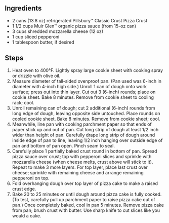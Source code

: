 ## Ingredients
- 2 cans (13.8 oz) refrigerated Pillsbury™ Classic Crust Pizza Crust
- 1 1/2 cups Muir Glen™ organic pizza sauce (from 15-oz can)
- 3 cups shredded mozzarella cheese (12 oz)
- 1 cup sliced pepperoni
- 1 tablespoon butter, if desired


## Steps
1. Heat oven to 400°F. Lightly spray large cookie sheet with cooking spray or drizzle with olive oil.
2. Measure diameter of tall-sided ovenproof pan. (Pan used was 6-inch in diameter with 4-inch high side.) Unroll 1 can of dough onto work surface; press out into thin layer. Cut out 3 (6-inch) rounds; place on cookie sheet. Bake 8 minutes. Remove from cookie sheet to cooling rack; cool.
3. Unroll remaining can of dough; cut 2 additional (6-inch) rounds from long edge of dough, leaving opposite side untouched. Place rounds on cooled cookie sheet. Bake 8 minutes. Remove from cookie sheet; cool.
4. Meanwhile, line pan with cooking parchment paper so that ends of paper stick up and out of pan. Cut long strip of dough at least 1/2 inch wider than height of pan. Carefully drape long strip of dough around inside edge of pan to line, leaving 1/2 inch hanging over outside edge of pan and bottom of pan open. Pinch seam to seal.
5. Carefully place 1 partially baked crust round in bottom of pan. Spread pizza sauce over crust; top with pepperoni slices and sprinkle with mozzarella cheese (when cheese melts, crust above will stick to it). Repeat to make 3 more layers. For top layer, place last crust over cheese; sprinkle with remaining cheese and arrange remaining pepperoni on top.
6. Fold overhanging dough over top layer of pizza cake to make a raised crust edge.
7. Bake 20 to 25 minutes or until dough around pizza cake is fully cooked. (To test, carefully pull up parchment paper to raise pizza cake out of pan.) Once completely baked, cool in pan 5 minutes. Remove pizza cake from pan; brush crust with butter. Use sharp knife to cut slices like you would a cake.

